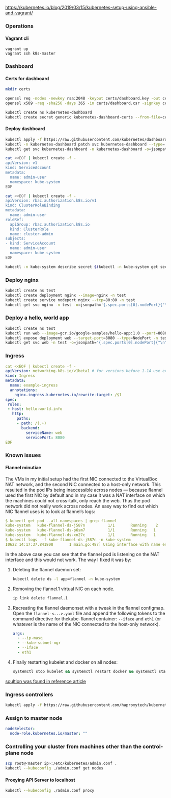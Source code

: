 https://kubernetes.io/blog/2019/03/15/kubernetes-setup-using-ansible-and-vagrant/

### Operations
#### Vagrant cli
```
vagrant up
vagrant ssh k8s-master
```

### Dashboard
#### Certs for dashboard

```bash
mkdir certs

openssl req -nodes -newkey rsa:2048 -keyout certs/dashboard.key -out certs/dashboard.csr -subj "/CN=kubernetes-dashboard"
openssl x509 -req -sha256 -days 365 -in certs/dashboard.csr -signkey certs/dashboard.key -out certs/dashboard.crt

kubectl create ns kubernetes-dashboard
kubectl create secret generic kubernetes-dashboard-certs --from-file=certs -n kubernetes-dashboard
```

#### Deploy dashboard
```bash
kubectl apply -f https://raw.githubusercontent.com/kubernetes/dashboard/v2.0.0-rc7/aio/deploy/recommended.yaml
kubectl -n kubernetes-dashboard patch svc kubernetes-dashboard --type='json' -p '[{"op":"replace","path":"/spec/type","value":"NodePort"}]'
kubectl get svc kubernetes-dashboard -n kubernetes-dashboard -o=jsonpath='{.spec.ports[0].nodePort}{"\n"}'
```

```bash
cat <<EOF | kubectl create -f -
apiVersion: v1
kind: ServiceAccount
metadata:
  name: admin-user
  namespace: kube-system
EOF

cat <<EOF | kubectl create -f -
apiVersion: rbac.authorization.k8s.io/v1
kind: ClusterRoleBinding
metadata:
  name: admin-user
roleRef:
  apiGroup: rbac.authorization.k8s.io
  kind: ClusterRole
  name: cluster-admin
subjects:
- kind: ServiceAccount
  name: admin-user
  namespace: kube-system
EOF

kubectl -n kube-system describe secret $(kubectl -n kube-system get secret | grep admin-user | awk '{print $1}')
```

### Deploy nginx
```bash
kubectl create ns test
kubectl create deployment nginx --image=nginx -n test
kubectl create service nodeport nginx --tcp=80:80 -n test
kubectl get svc nginx -n test -o=jsonpath='{.spec.ports[0].nodePort}{"\n"}'
```

### Deploy a hello, world app
```bash
kubectl create ns test
kubectl run web --image=gcr.io/google-samples/hello-app:1.0 --port=8080 -n test
kubectl expose deployment web --target-port=8080 --type=NodePort -n test
kubectl get svc web -n test -o=jsonpath='{.spec.ports[0].nodePort}{"\n"}'
```

### Ingress

```yaml
cat <<EOF | kubectl create -f -
apiVersion: networking.k8s.io/v1beta1 # for versions before 1.14 use extensions/v1beta1
kind: Ingress
metadata:
  name: example-ingress
  annotations:
    nginx.ingress.kubernetes.io/rewrite-target: /$1
spec:
 rules:
 - host: hello-world.info
   http:
     paths:
     - path: /(.+)
       backend:
         serviceName: web
         servicePort: 8080
EOF
```

### Known issues
#### Flannel minutiae
The VMs in my initial setup had the first NIC connected to the VirtualBox NAT network, and the second NIC connected to a host-only network. This resulted in the pod IPs being inaccessible across nodes — because flannel used the first NIC by default and in my case it was a NAT interface on which the machines could not cross-talk, only reach the web. Thus the pod network did not really work across nodes. An easy way to find out which NIC flannel uses is to look at flannel’s logs:

```yaml
$ kubectl get pod --all-namespaces | grep flannel
kube-system   kube-flannel-ds-j587n          1/1       Running    2          3h
kube-system   kube-flannel-ds-p6sm7          1/1       Running   1          3h
kube-system   kube-flannel-ds-xn27c          1/1       Running   1          3h
$ kubectl logs  -f kube-flannel-ds-j587n -n kube-system
I0622 14:17:37.841808       1 main.go:487] Using interface with name enp0s3 and address 10.0.2.2
```

In the above case you can see that the flannel pod is listening on the NAT interface and this would not work. The way I fixed it was by:
1. Deleting the flannel daemon set:
    ```bash
    kubectl delete ds -l app=flannel -n kube-system
    ```
1. Removing the flannel.1 virtual NIC on each node.
    ```bash
    ip link delete flannel.1
    ```
1. Recreating the flannel daemonset with a tweak in the flannel configmap. Open the `flannel-<...>.yaml` file and append the following tokens to the command directive for thekube-flannel container: `--iface` and `eth1` (or whatever is the name of the NIC connected to the host-only network).
    ```yaml
    args:
      - --ip-masq
      - --kube-subnet-mgr
      - --iface
      - eth1
    ```
1. Finally restarting kubelet and docker on all nodes:
    ```bash
    systemctl stop kubelet && systemctl restart docker && systemctl start kubelet
    ```
[soultion was found in reference article](https://medium.com/@ErrInDam/taming-kubernetes-for-fun-and-profit-60a1d7b353de)

### Ingress controllers
```bash
kubectl apply -f https://raw.githubusercontent.com/haproxytech/kubernetes-ingress/master/deploy/haproxy-ingress.yaml
```

### Assign to master node
```yaml
nodeSelector:
  node-role.kubernetes.io/master: ""
```
### Controlling your cluster from machines other than the control-plane node
```bash
scp root@<master ip>:/etc/kubernetes/admin.conf .
kubectl --kubeconfig ./admin.conf get nodes
```
#### Proxying API Server to localhost
```bash
kubectl --kubeconfig ./admin.conf proxy
```

